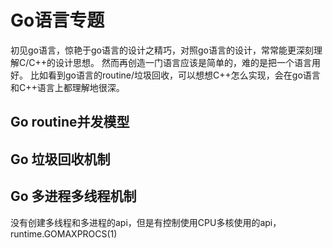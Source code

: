 # Go语言专题
初见go语言，惊艳于go语言的设计之精巧，对照go语言的设计，常常能更深刻理解C/C++的设计思想。
然而再创造一门语言应该是简单的，难的是把一个语言用好。
比如看到go语言的routine/垃圾回收，可以想想C++怎么实现，会在go语言和C++语言上都理解地很深。

## Go routine并发模型

## Go 垃圾回收机制


## Go 多进程多线程机制
没有创建多线程和多进程的api，但是有控制使用CPU多核使用的api，runtime.GOMAXPROCS(1)
